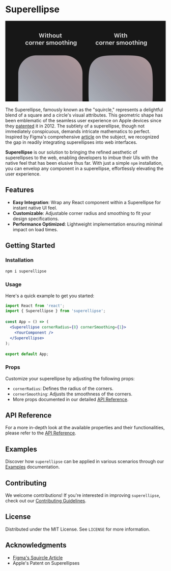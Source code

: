 
# Superellipse

![Superellipse Banner](./superellipse_example.jpg)

The Superellipse, famously known as the "squircle," represents a delightful blend of a square and a circle's visual attributes. This geometric shape has been emblematic of the seamless user experience on Apple devices since they [patented](http://assets.sbnation.com/assets/1701443/USD670286S1.pdf) it in 2012. The subtlety of a superellipse, though not immediately conspicuous, demands intricate mathematics to perfect. Inspired by Figma's comprehensive [article](https://www.figma.com/blog/desperately-seeking-squircles/) on the subject, we recognized the gap in readily integrating superellipses into web interfaces.

**Superellipse** is our solution to bringing the refined aesthetic of superellipses to the web, enabling developers to imbue their UIs with the native feel that has been elusive thus far. With just a simple `npm` installation, you can envelop any component in a superellipse, effortlessly elevating the user experience.

## Features

- **Easy Integration**: Wrap any React component within a Superellipse for instant native UI feel.
- **Customizable**: Adjustable corner radius and smoothing to fit your design specifications.
- **Performance Optimized**: Lightweight implementation ensuring minimal impact on load times.

## Getting Started

### Installation

```bash
npm i superellipse
```

### Usage

Here's a quick example to get you started:

```jsx
import React from 'react';
import { Superellipse } from 'superellipse';

const App = () => (
  <Superellipse cornerRadius={8} cornerSmoothing={1}>
    <YourComponent />
  </Superellipse>
);

export default App;
```

### Props

Customize your superellipse by adjusting the following props:

- `cornerRadius`: Defines the radius of the corners.
- `cornerSmoothing`: Adjusts the smoothness of the corners.
- More props documented in our detailed [API Reference](#api-reference).

## API Reference

For a more in-depth look at the available properties and their functionalities, please refer to the [API Reference](docs/api.md).

## Examples

Discover how `superellipse` can be applied in various scenarios through our [Examples](docs/examples.md) documentation.

## Contributing

We welcome contributions! If you're interested in improving `superellipse`, check out our [Contributing Guidelines](CONTRIBUTING.md).

## License

Distributed under the MIT License. See `LICENSE` for more information.

## Acknowledgments

- [Figma's Squircle Article](https://www.figma.com/blog/desperately-seeking-squircles/)
- Apple's Patent on Superellipses
```